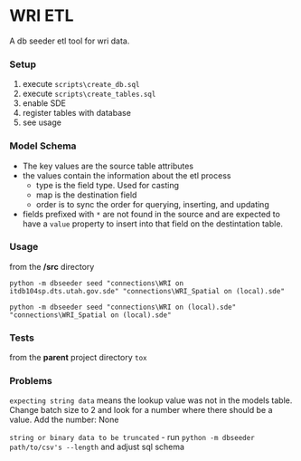 WRI ETL
========

A db seeder etl tool for wri data.

### Setup
1. execute `scripts\create_db.sql`
1. execute `scripts\create_tables.sql`
1. enable SDE
1. register tables with database
1. see usage

### Model Schema
- The key values are the source table attributes
- the values contain the information about the etl process
    - type is the field type. Used for casting
    - map is the destination field
    - order is to sync the order for querying, inserting, and updating
- fields prefixed with `*` are not found in the source and are expected to have a `value` property to insert into that field on the destintation table.

### Usage
from the **/src** directory

`python -m dbseeder seed "connections\WRI on itdb104sp.dts.utah.gov.sde" "connections\WRI_Spatial on (local).sde"`

`python -m dbseeder seed "connections\WRI on (local).sde" "connections\WRI_Spatial on (local).sde"`

### Tests
from the **parent** project directory
`tox`

### Problems
`expecting string data` means the lookup value was not in the models table. Change batch size to 2 and look for a number where there should be a value. Add the number: None

`string or binary data to be truncated` - run `python -m dbseeder path/to/csv's --length` and adjust sql schema 
